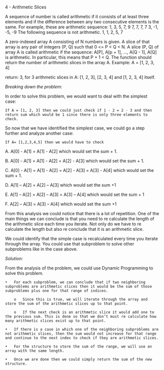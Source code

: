 4 - Arithmetic Slices

A sequence of number is called arithmetic if it consists of at least three elements and if the difference between any two consecutive elements is the same.
For example, these are arithmetic sequence:
1, 3, 5, 7, 9
7, 7, 7, 7
3, -1, -5, -9
The following sequence is not arithmetic.
1, 1, 2, 5, 7

A zero-indexed array A consisting of N numbers is given. A slice of that array is any pair of integers (P, Q) such that 0 <= P < Q < N.
A slice (P, Q) of array A is called arithmetic if the sequence:
A[P], A[p + 1], ..., A[Q - 1], A[Q] is arithmetic. In particular, this means that P + 1 < Q.
The function should return the number of arithmetic slices in the array A. 
Example: 
A = [1, 2, 3, 4]

return: 3, for 3 arithmetic slices in A: [1, 2, 3], [2, 3, 4] and [1, 2, 3, 4] itself.

*Breaking down the problem:*

In order to solve this problem, we would want to deal with the simplest case:

	If A = [1, 2, 3] then we could just check if 1 - 2 = 2 - 3 and then return sum which would be 1 since there is only three elements to check.
	
So now that we have identified the simplest case, we could go a step further and analyze another case:

	If A= [1,2,3,4,5] then we would have to check 
	
A.	A[0] -  A[1] = A[1] -  A[2] which would set the sum + 1.

B.	A[0] -  A[1] = A[1] - A[2] = A[2] - A[3] which would set the sum + 1.

C.	A[0] -  A[1] = A[1] - A[2] = A[2] - A[3] = A[3] - A[4] which would set the sum + 1.

D.	A[1] – A[2] = A[2] – A[3] which would set the sum +1

E.	A[1] – A[2] = A[2] – A[3] = A[3] – A[4] which would set the sum + 1

F.	A[2] – A[3] = A[3] – A[4] which would set the sum +1

From this analysis we could notice that there is a lot of repetition. One of the main things we can conclude is that you need to re calculate the length of the arithmetic slice each time you iterate. Not only do we have to re calculate the length but also re conclude that it is an arithmetic slice. 

We could identify that the simple case is recalculated every time you iterate through the array. You could use that subproblem to solve other subproblems like in the case above. 

*Solution:*

From the analysis of the problem, we could use Dynamic Programming to solve this problem. 

	•	For each subproblem, we can conclude that if two neighboring subproblems are arithmetic slices then it would be the sum of those subproblems plus one for that range of indices. 
	
		o	Since this is true, we will iterate through the array and store the sum of the arithmetic slices up to that point.
		
		o	If the next check is an arithmetic slice it would add one to the previous sum. This is done so that we don’t must re calculate how many arithmetic slices exist up to that point. 
		
	•	If there is a case in which one of the neighboring subproblems are not arithmetic slices, then the sum would not increase for that range and continue to the next index to check if they are arithmetic slices. 
	
	•	For the structure to store the sum of the range, we will use an array with the same length. 
	
	•	Once we are done then we could simply return the sum of the new structure. 
	




